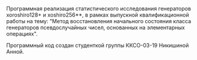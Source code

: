 Программная реализация статистического исследования генераторов xoroshiro128+ и xoshiro256**, в рамках 
выпускной квалификационной работы на тему: "Метод восстановления начального состояния класса генераторов 
псевдослучайных чисел, основанных на элементарных операциях".

Программный код создан студенткой группы ККСО-03-19 Никишиной Анной.
